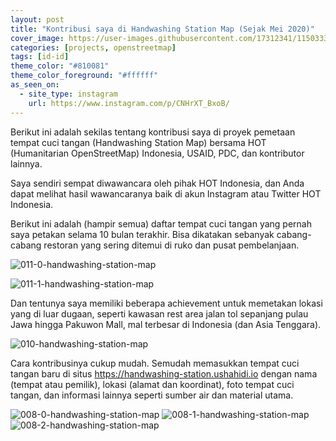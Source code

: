 ```yaml
---
layout: post
title: "Kontribusi saya di Handwashing Station Map (Sejak Mei 2020)"
cover_image: https://user-images.githubusercontent.com/17312341/115033369-91c8d900-9ef4-11eb-804b-ad94eaa91b63.jpg
categories: [projects, openstreetmap]
tags: [id-id]
theme_color: "#810081"
theme_color_foreground: "#ffffff"
as_seen_on:
  - site_type: instagram
    url: https://www.instagram.com/p/CNHrXT_BxoB/
---
```


Berikut ini adalah sekilas tentang kontribusi saya di proyek pemetaan tempat cuci tangan (Handwashing Station Map) bersama HOT (Humanitarian OpenStreetMap) Indonesia, USAID, PDC, dan kontributor lainnya.

Saya sendiri sempat diwawancara oleh pihak HOT Indonesia, dan Anda dapat melihat hasil wawancaranya baik di akun Instagram atau Twitter HOT Indonesia.

Berikut ini adalah (hampir semua) daftar tempat cuci tangan yang pernah saya petakan selama 10 bulan terakhir. Bisa dikatakan sebanyak cabang-cabang restoran yang sering ditemui di ruko dan pusat pembelanjaan.

![011-0-handwashing-station-map](https://user-images.githubusercontent.com/17312341/115033379-94c3c980-9ef4-11eb-8dc6-0c29df864830.jpg)

![011-1-handwashing-station-map](https://user-images.githubusercontent.com/17312341/115033374-93929c80-9ef4-11eb-9601-75db5f5566c7.jpg)

Dan tentunya saya memiliki beberapa achievement untuk memetakan lokasi yang di luar dugaan, seperti kawasan rest area jalan tol sepanjang pulau Jawa hingga Pakuwon Mall, mal terbesar di Indonesia (dan Asia Tenggara).

![010-handwashing-station-map](https://user-images.githubusercontent.com/17312341/115033383-955c6000-9ef4-11eb-953c-f5a2a3f4ac76.jpg)

Cara kontribusinya cukup mudah. Semudah memasukkan tempat cuci tangan baru di situs <https://handwashing-station.ushahidi.io> dengan nama (tempat atau pemilik), lokasi (alamat dan koordinat), foto tempat cuci tangan, dan informasi lainnya seperti sumber air dan material utama.

![008-0-handwashing-station-map](https://user-images.githubusercontent.com/17312341/115033395-98575080-9ef4-11eb-80d5-538b7ea4e684.jpg)
![008-1-handwashing-station-map](https://user-images.githubusercontent.com/17312341/115033391-97beba00-9ef4-11eb-88f6-9c0ebe0caab6.jpg)
![008-2-handwashing-station-map](https://user-images.githubusercontent.com/17312341/115033388-968d8d00-9ef4-11eb-9f1a-42a68828b88b.jpg)